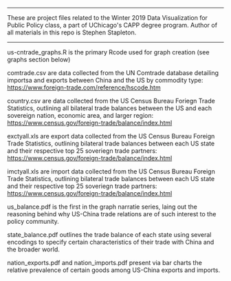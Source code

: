 ***************************************************************************************************************************************
These are project files related to the Winter 2019 Data Visualization for Public Policy class, a part of UChicago's CAPP degree program. Author of all materials in this repo is Stephen Stapleton.
***************************************************************************************************************************************

us-cntrade_graphs.R is the primary Rcode used for graph creation (see graphs section below)

comtrade.csv are data collected from the UN Comtrade database detailing importsa and exports between China and the US by commodity type: https://www.foreign-trade.com/reference/hscode.htm

country.csv are data collected from the US Census Bureau Foriegn Trade Statistics, outlining all bilateral trade balances between the US and each sovereign nation, economic area, and larger region: https://www.census.gov/foreign-trade/balance/index.html

exctyall.xls are export data collected from the US Census Bureau Foreign Trade Statistics, outlining bilateral trade balances between each US state and their respective top 25 soveriegn trade partners: https://www.census.gov/foreign-trade/balance/index.html

imctyall.xls are import data collected from the US Census Bureau Foreign Trade Statistics, outlining bilateral trade balances between each US state and their respective top 25 soveriegn trade partners: https://www.census.gov/foreign-trade/balance/index.html

us_balance.pdf is the first in the graph narratie series, laing out the reasoning behind why US-China trade relations are of such interest to the policy community.

state_balance.pdf outlines the trade balance of each state using several encodings to specify certain characteristics of their trade with China and the broader world.

nation_exports.pdf and nation_imports.pdf present via bar charts the relative prevalence of certain goods among US-China exports and imports.

